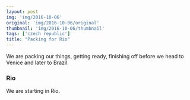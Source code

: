 ```yaml
---
layout: post
img: 'img/2016-10-06'
original: 'img/2016-10-06/original'
thumbnail: 'img/2016-10-06/thumbnail'
tags: ['czech republic']
title: "Packing for Rio"
---
```


We are packing our things, getting ready, finishing off before we head to Venice and later to Brazil.

### Rio

We are starting in Rio.